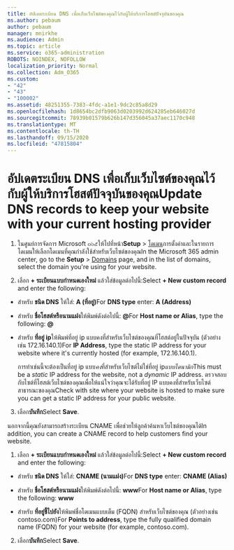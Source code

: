 ```yaml
---
title: อัปเดตระเบียน DNS เพื่อเก็บเว็บไซต์ของคุณไว้กับผู้ให้บริการโฮสต์ปัจจุบันของคุณ
ms.author: pebaum
author: pebaum
manager: mnirkhe
ms.audience: Admin
ms.topic: article
ms.service: o365-administration
ROBOTS: NOINDEX, NOFOLLOW
localization_priority: Normal
ms.collection: Adm_O365
ms.custom:
- "42"
- "43"
- "100002"
ms.assetid: 48251355-7383-4fdc-a1e1-9dc2c85a8d29
ms.openlocfilehash: 1d8654bc2dfb9063d0203992d624285eb646027d
ms.sourcegitcommit: 78939b01579b626b147d356045a37aec1170c948
ms.translationtype: MT
ms.contentlocale: th-TH
ms.lasthandoff: 09/15/2020
ms.locfileid: "47815804"
---
```

# <a name="update-dns-records-to-keep-your-website-with-your-current-hosting-provider"></a><span data-ttu-id="b602a-102">อัปเดตระเบียน DNS เพื่อเก็บเว็บไซต์ของคุณไว้กับผู้ให้บริการโฮสต์ปัจจุบันของคุณ</span><span class="sxs-lookup"><span data-stu-id="b602a-102">Update DNS records to keep your website with your current hosting provider</span></span>

1. <span data-ttu-id="b602a-103">ในศูนย์การจัดการ Microsoft ๓๖๕ให้ไปที่หน้า**Setup**  >  [โดเมน](https://admin.microsoft.com/Adminportal#/Domains)การตั้งค่าและในรายการโดเมนให้เลือกโดเมนที่คุณกำลังใช้สำหรับเว็บไซต์ของคุณ</span><span class="sxs-lookup"><span data-stu-id="b602a-103">In the Microsoft 365 admin center, go to the **Setup** > [Domains](https://admin.microsoft.com/Adminportal#/Domains) page, and in the list of domains, select the domain you're using for your website.</span></span>

2. <span data-ttu-id="b602a-104">เลือก **+ ระเบียนแบบกำหนดเองใหม่** แล้วใส่ข้อมูลต่อไปนี้:</span><span class="sxs-lookup"><span data-stu-id="b602a-104">Select **+ New custom record** and enter the following:</span></span>

  - <span data-ttu-id="b602a-105">สำหรับ **ชนิด DNS** ให้ใส่: **A (ที่อยู่)**</span><span class="sxs-lookup"><span data-stu-id="b602a-105">For **DNS type** enter: **A (Address)**</span></span>

  - <span data-ttu-id="b602a-106">สำหรับ **ชื่อโฮสต์หรือนามแฝง**ให้พิมพ์ดังต่อไปนี้: **@**</span><span class="sxs-lookup"><span data-stu-id="b602a-106">For **Host name or Alias**, type the following: **@**</span></span>

  - <span data-ttu-id="b602a-107">สำหรับ **ที่อยู่ ip**ให้พิมพ์ที่อยู่ ip แบบคงที่สำหรับเว็บไซต์ของคุณที่โฮสต์อยู่ในปัจจุบัน (ตัวอย่างเช่น 172.16.140.1)</span><span class="sxs-lookup"><span data-stu-id="b602a-107">For **IP Address**, type the static IP address for your website where it's currently hosted (for example, 172.16.140.1).</span></span>

    <span data-ttu-id="b602a-108">การทำเช่นนี้จะต้องเป็นที่อยู่ ip แบบ*คง*ที่สำหรับเว็บไซต์ไม่ใช่ที่อยู่ ip*แบบไดนามิก*</span><span class="sxs-lookup"><span data-stu-id="b602a-108">This must be a  *static*  IP address for the website, not a  *dynamic*  IP address.</span></span> <span data-ttu-id="b602a-109">ตรวจสอบกับไซต์ที่โฮสต์เว็บไซต์ของคุณเพื่อให้แน่ใจว่าคุณจะได้รับที่อยู่ IP แบบคงที่สำหรับเว็บไซต์สาธารณะของคุณ</span><span class="sxs-lookup"><span data-stu-id="b602a-109">Check with site where your website is hosted to make sure you can get a static IP address for your public website.</span></span>

3. <span data-ttu-id="b602a-110">เลือก**บันทึก**</span><span class="sxs-lookup"><span data-stu-id="b602a-110">Select **Save**.</span></span>

<span data-ttu-id="b602a-111">นอกจากนี้คุณยังสามารถสร้างระเบียน CNAME เพื่อช่วยให้ลูกค้าค้นหาเว็บไซต์ของคุณได้</span><span class="sxs-lookup"><span data-stu-id="b602a-111">In addition, you can create a CNAME record to help customers find your website.</span></span>
  
1. <span data-ttu-id="b602a-112">เลือก **+ ระเบียนแบบกำหนดเองใหม่** แล้วใส่ข้อมูลต่อไปนี้:</span><span class="sxs-lookup"><span data-stu-id="b602a-112">Select **+ New custom record** and enter the following:</span></span>

  - <span data-ttu-id="b602a-113">สำหรับ **ชนิด DNS** ให้ใส่: **CNAME (นามแฝง)**</span><span class="sxs-lookup"><span data-stu-id="b602a-113">For **DNS type** enter: **CNAME (Alias)**</span></span>

  - <span data-ttu-id="b602a-114">สำหรับ **ชื่อโฮสต์หรือนามแฝง**ให้พิมพ์ดังต่อไปนี้: **www**</span><span class="sxs-lookup"><span data-stu-id="b602a-114">For **Host name or Alias**, type the following: **www**</span></span>

  - <span data-ttu-id="b602a-115">สำหรับ **ที่อยู่ชี้ไปยัง**ให้พิมพ์ชื่อโดเมนแบบเต็ม (FQDN) สำหรับเว็บไซต์ของคุณ (ตัวอย่างเช่น contoso.com)</span><span class="sxs-lookup"><span data-stu-id="b602a-115">For **Points to address**, type the fully qualified domain name (FQDN) for your website (for example, contoso.com).</span></span>

2. <span data-ttu-id="b602a-116">เลือก**บันทึก**</span><span class="sxs-lookup"><span data-stu-id="b602a-116">Select **Save**.</span></span>

